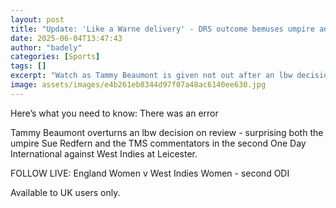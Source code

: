 ```yaml
---
layout: post
title: "Update: 'Like a Warne delivery' - DRS outcome bemuses umpire and commentators"
date: 2025-06-04T13:47:43
author: "badely"
categories: [Sports]
tags: []
excerpt: "Watch as Tammy Beaumont is given not out after an lbw decision is overturned on review - surprising both the umpire and commentators in the second One"
image: assets/images/e4b261eb8344d97f07a48ac6140ee630.jpg
---
```


Here’s what you need to know: There was an error

Tammy Beaumont overturns an lbw decision on review - surprising both the umpire Sue Redfern and the TMS commentators in the second One Day International against West Indies at Leicester.

FOLLOW LIVE: England Women v West Indies Women - second ODI

Available to UK users only.

